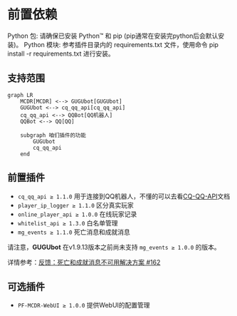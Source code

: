 # 前置依赖

Python 包: 请确保已安装 Python™ 和 pip (pip通常在安装完python后会默认安装)。
Python 模块: 参考插件目录内的 requirements.txt 文件，使用命令 pip install -r requirements.txt 进行安装。

## 支持范围

```mermaid
graph LR
    MCDR[MCDR] <--> GUGUbot[GUGUbot]
    GUGUbot <--> cq_qq_api[cq_qq_api]
    cq_qq_api <--> QQBot[QQ机器人]
    QQBot <--> QQ[QQ]
    
    subgraph 咱们插件的功能
        GUGUbot
        cq_qq_api
    end
```

## 前置插件

- `cq_qq_api ≥ 1.1.0`   用于连接到QQ机器人，不懂的可以去看[CQ-QQ-API](PF-cq-api/README)文档
- `player_ip_logger ≥ 1.1.0`   区分真实玩家
- `online_player_api ≥ 1.0.0`   在线玩家记录
- `whitelist_api ≥ 1.3.0`   白名单管理
- `mg_events ≥ 1.1.0`   死亡消息和成就消息

请注意，**GUGUbot** 在v1.9.13版本之前尚未支持 `mg_events ≥ 1.0.0` 的版本。

详情参考：[反馈：死亡和成就消息不可用解决方案 #162](https://github.com/LoosePrince/PF-GUGUBot/issues/162)

## 可选插件

- `PF-MCDR-WebUI ≥ 1.0.0`   提供WebUI的配置管理
